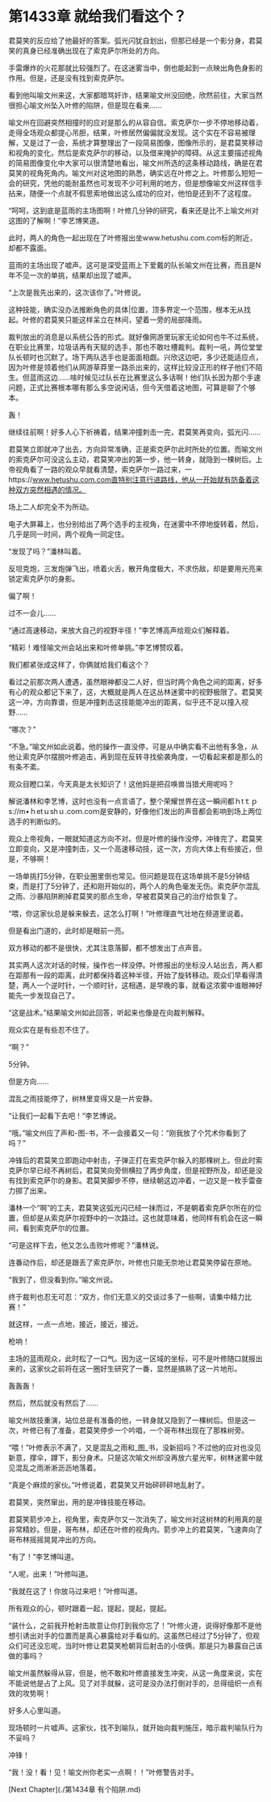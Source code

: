 # 第1433章 就给我们看这个？

君莫笑的反应给了他最好的答案。弧光闪犹自划出，但那已经是一个影分身，君莫笑的真身已经准确出现在了索克萨尔所处的方向。

手雷爆炸的火花那就比较强烈了。在这迷雾当中，倒也能起到一点映出角色身影的作用。但是，还是没有找到索克萨尔。

看到他叫喻文州来这，大家都暗骂奸诈，结果喻文州没回绝，欣然前往，大家当然很担心喻文州坠入叶修的陷阱，但是现在看来……

喻文州在回避突然相撞时的应对是那么的从容自信。索克萨尔一步不停地移动着，走得全场观众都提心吊胆，结果，叶修居然偏偏就没发现。这个实在不容易被理解，又是过了一会，系统才算整理出了一段简易图像，图像所示的，是君莫笑移动和视角的变化，然后是索克萨尔的移动，以及借来掩护的障碍。从这主要描述视角的简易图像变化中大家可以很清楚地看出，喻文州所选的这条移动路线，确是在君莫笑的视角死角内。喻文州对这地图的熟悉，确实远在叶修之上。叶修那么短短一会的研究，凭他的能耐虽然也可发现不少可利用的地方，但是想像喻文州这样信手拈来，随便一个点就不假思索地做出这么成功的应对，他怕是还到不了这程度。

“呵呵，这到底是蓝雨的主场图啊！叶修几分钟的研究，看来还是比不上喻文州对这图的了解啊！”李艺博笑道。

此时，两人的角色一起出现在了叶修报出坐www.hetushu.com.com标的附近，却都不露面。

蓝雨的主场出现了嘘声。这可是深受蓝雨上下爱戴的队长喻文州在比赛，而且是N年不见一次的单挑，结果却出现了嘘声。

“上次是我先出来的，这次该你了。”叶修说。

这种技能，确实没办法推断角色的具体|位置，顶多界定一个范围，根本无从找起。叶修的君莫笑只能这样呆立在林间，望着一旁的局部降雨。

裁判放出的消息是以系统公告的形式。就好像网游里玩家无论如何也牛不过系统，在职业比赛里，垃圾话再有天赋的选手，那也不敢吐槽裁判。裁判一吼，两位堂堂队长顿时也沉默了。场下两队选手也是面面相觑。兴欣这边吧，多少还能适应点，因为叶修是领着他们从网游草莽里一路杀出来的，这样比较没正形的样子他们不陌生。但蓝雨这边……啥时候见过队长在比赛里这么多话啊！他们队长因为那个手速问题，正式比赛根本哪有那么多空说闲话，但今天借着这地图，可算是聊了个够本。

轰！

继续往前啊！好多人心下祈祷着，结果冲撞刺击一完，君莫笑再变向，弧光闪……

君莫笑立即就冲了出去，方向异常准确，正是索克萨尔此时所处的位置。而喻文州的索克萨尔可没这么主动，君莫笑冲出的第一步，他一转身，就隐到一棵树后。上帝视角看了一路的观众早就看清楚，索克萨尔一路过来，一https://www.hetushu.com.com直特别注意行进路线，他从一开始就有防备着这种双方突然相遇的情况。

场上二人却完全不为所动。

电子大屏幕上，也分别给出了两个选手的主视角，在迷雾中不停地旋转着，然后，几乎是同一时间，两个视角一同定住。

“发现了吗？”潘林叫着。

反坦克炮，三发炮弹飞出，喷着火舌，散开角度极大，不求伤敌，却是要用光亮来锁定索克萨尔的身影。

偏了啊！

过不一会儿……

“通过高速移动，来放大自己的视野半径！”李艺博高声给观众们解释着。

“精彩！难怪喻文州会站出来和叶修单挑。”李艺博赞叹着。

我们都紧张成这样了，你俩就给我们看这个？

看过之前那次两人遭遇，虽然眼神都没二人好，但当时两个角色之间的距离，好多有心的观众都记下来了，这，大概就是两人在这丛林迷雾中的视野极限了。君莫笑这一冲，方向靠谱，但是冲撞刺击这技能能冲出的距离，似乎还不足以撞入视野……

“哪次？”

“不急。”喻文州如此说着。他的操作一直没停，可是从中确实看不出他有多急，从他让索克萨尔摆脱叶修追击，再到现在反转寻找偷袭角度，一切看起来都是那么的有条不紊。

观众目瞪口呆，今天真是太长知识了！这他妈是把召唤兽当猎犬用呢吗？

解说潘林和李艺博，这时也没有一点言语了，整个荣耀世界在这一瞬间都ｈtｔｐs://m•ｈetｕshｕ.coｍ.coｍ是安静的，好像他们发出的声音都会影响到场上两位选手的判断似的。

观众上帝视角，一眼就知道这方向不对。但是叶修的操作没停，冲锋完了，君莫笑立即变向，又是冲撞刺击，又一个高速移动技，这一次，方向大体上有些接近，但是，不够啊！

一场单挑打5分钟，在职业圈里倒也常见。但问题是现在这场单挑不是5分钟结束，而是打了5分钟了，还和刚开始似的，两个人的角色毫发无伤。索克萨尔混乱之雨、沙暴陷阱刷掉君莫笑的那点生命，早被君莫笑自己的治疗给恢复了。

“喂，你这家伙总是躲来躲去，这怎么打啊！”叶修理直气壮地在频道里说着。

但是看出门道的，此时却是眼前一亮。

双方移动的都不是很快，尤其注意落脚，都不想发出丁点声音。

其实两人这次对话的时候，操作也一样没停。叶修报出的坐标没人站出去，两人都在距那有一段的距离，此时都保持着这种半径，开始了旋转移动。观众们早看得清楚，两人一个逆时针，一个顺时针，这相遇，是早晚的事，就看这浓雾中谁眼神好能先一步发现自己了。

“这是战术。”结果喻文州如此回答，听起来也像是在向裁判解释。

观众实在是有些忍不住了。

“啊？”

5分钟。

但是方向……

混乱之雨技能停了，树林里变得又是一片安静。

“让我们一起看下去吧！”李艺博说。

“哦。”喻文州应了声和-图-书，不一会接着又一句：“刚我放了个咒术你看到了吗？”

冲锋后的君莫笑立即跑动中射击，子弹正打在索克萨尔躲入的那棵树上。但此时索克萨尔早已经不再树后，君莫笑向旁侧横拉了两步角度，但是视野所及，却还是没有找到索克萨尔的身影。君莫笑脚步不停，继续朝这边冲着，一边又是一枚手雷奋力掷了出来。

潘林一个“啊”的工夫，君莫笑这弧光闪已经一抹而过，不是朝着索克萨尔所在的位置，但却是从索克萨尔视野中的一次路过。这也就意味着，他同样有机会在这一瞬间，看到索克萨尔的位置。

“可是这样下去，他又怎么击败叶修呢？”潘林说。

连番动作后，却还是跟丢了索克萨尔，叶修也只能无奈地让君莫笑停留在原地。

“我到了，但没看到你。”喻文州说。

终于裁判也忍无可忍：“双方，你们无意义的交谈过多了一些啊，请集中精力比赛！”

就这样，一点一点地，接近，接近，接近。

枪响！

主场的蓝雨观众，此时松了一口气。因为这一区域的坐标，可不是叶修随口就报出来的，这家伙之前将在这一圈好生研究了一番，显然是搞熟了这一片地形。

轰轰轰！

然后，然后就没有然后了……

喻文州故技重演，站位总是有准备的他，一转身就又隐到了一棵树后。但是这一次，叶修已有了准备，君莫笑停步一个吟唱，一个哥布林出现在了那株树旁。

“喂！”叶修表示不满了，又是混乱之雨和_图_书，没新招吗？不过他的应对也没见新意，撑伞，蹲下，影分身术。只是这次喻文州却没再放六星光牢，树林迷雾中就见混乱之雨淅淅沥沥地落着。

“真是个麻烦的家伙。”叶修说着，君莫笑又开始砰砰砰地乱射了。

君莫笑，突然窜出，用的是冲锋技能在移动。

君莫笑箭步冲上，视角里，索克萨尔又一次消失了，喻文州对这树林的利用真的是非常精妙。但是，哥布林，却还在叶修的视角内。箭步冲上的君莫笑，飞速奔向了哥布林摇摇晃晃冲出的方向。

“有了！”李艺博叫道。

“人呢，出来！”叶修叫道。

“我就在这了！你放马过来吧！”叶修叫道。

所有观众的心，顿时跟着一起，提起，提起，提起。

“装什么，之前我开枪射击故意让你打到我你忘了！”叶修火道，说得好像那不是他想引诱出对手的位置而是真心暴露给对手看似的。这虽然已经过了5分钟了，但观众们可还没忘呢，当时叶修让君莫笑枪朝背后射击的小伎俩，那是只为暴露自己该做的事吗？

喻文州虽然躲得从容，但是，他不敢和叶修直接发生冲突，从这一角度来说，实在不能说他是占了上风。见了对手就躲，这可是没办法打倒对手的，总得组织一点有效的攻势啊！

好多人心里叫道。

现场顿时一片嘘声。这家伙，找不到喻队，就开始向裁判施压，暗示裁判喻队行为不妥吗？

冲锋！

“我！没！看！见！喻文州你老实一点啊！！”叶修警告对手。



[Next Chapter](./第1434章 有个陷阱.md)